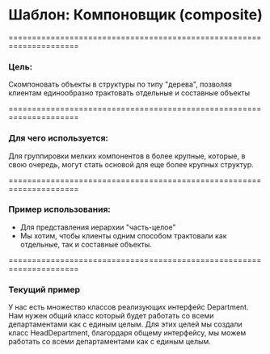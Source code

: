 # Шаблон: Компоновщик (composite)
=====================================================================

### Цель:

Скомпоновать объекты в структуры по типу "дерева", позволяя клиентам единообразно трактовать отдельные и составные
объекты

=====================================================================

### Для чего используется:

Для группировки мелких компонентов в более крупные, которые, в свою очередь, могут стать основой для еще более крупных
структур.

=====================================================================

### Пример использования:

- Для представления иерархии "часть-целое"
- Мы хотим, чтобы клиенты одним способом трактовали как отдельные, так и составные объекты.

=====================================================================

### Текущий пример

У нас есть множество классов реализующих интерфейс Department. Нам нужен общий класс который будет работать со всеми
департаментами как с единым целым. Для этих целей мы создали класс HeadDepartment, благордаря общему интерфейсу, мы
можем работать со всеми департаментами как с единым целым.

